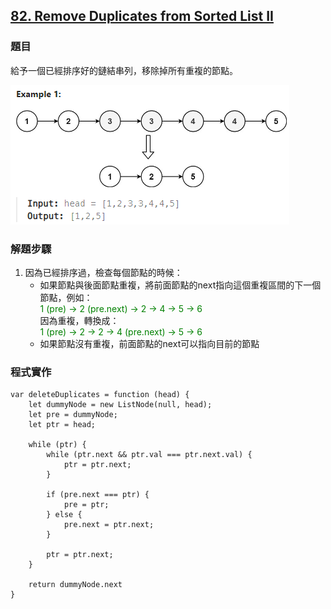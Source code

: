 ## [82. Remove Duplicates from Sorted List II](https://leetcode.com/problems/remove-duplicates-from-sorted-list-ii/description/?envType=study-plan-v2&envId=top-interview-150 "Title")

### 題目
給予一個已經排序好的鏈結串列，移除掉所有重複的節點。

<img src="../pictures/82.png">

### 解題步驟
1. 因為已經排序過，檢查每個節點的時候：  
    * 如果節點與後面節點重複，將前面節點的next指向這個重複區間的下一個節點，例如：  
    <font color=#008000> 1 (pre) -> 2 (pre.next) -> 2 -> 4 -> 5 -> 6 </font>  
    因為重複，轉換成：  
    <font color=#008000> 1 (pre) -> 2 -> 2 -> 4 (pre.next) -> 5 -> 6 </font>
    * 如果節點沒有重複，前面節點的next可以指向目前的節點


### 程式實作
```JS
var deleteDuplicates = function (head) {
    let dummyNode = new ListNode(null, head);
    let pre = dummyNode;
    let ptr = head;

    while (ptr) {
        while (ptr.next && ptr.val === ptr.next.val) {
            ptr = ptr.next;
        }

        if (pre.next === ptr) {
            pre = ptr;
        } else {
            pre.next = ptr.next;
        }

        ptr = ptr.next;
    }

    return dummyNode.next
}
```

